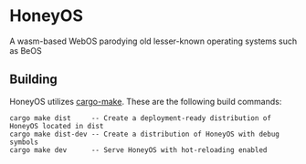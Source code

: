 # HoneyOS

A wasm-based WebOS parodying old lesser-known operating systems such as BeOS

## Building

HoneyOS utilizes [cargo-make](https://github.com/sagiegurari/cargo-make).
These are the following build commands:

```
cargo make dist     -- Create a deployment-ready distribution of HoneyOS located in dist
cargo make dist-dev -- Create a distribution of HoneyOS with debug symbols
cargo make dev      -- Serve HoneyOS with hot-reloading enabled
```

